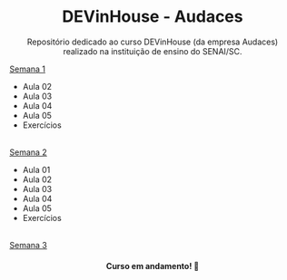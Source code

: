 <h1 align="center">DEVinHouse - Audaces </h1>

<p align="center">Repositório dedicado ao curso DEVinHouse (da empresa Audaces) realizado na instituição de ensino do SENAI/SC. </p>

<p>
<a href="">Semana 1</a>
<ul>
    <li>Aula 02</li>
    <li>Aula 03</li>
    <li>Aula 04</li>
    <li>Aula 05</li>
    <li>Exercícios</li>
</ul> <br>
<a href="">Semana 2</a>
<ul>
    <li>Aula 01</li>
    <li>Aula 02</li>
    <li>Aula 03</li>
    <li>Aula 04</li>
    <li>Aula 05</li>
    <li>Exercícios</li>
</ul> <br>
<a href="">Semana 3</a>
</p>

<h4 align="center">Curso em andamento! 🚧</h4>

